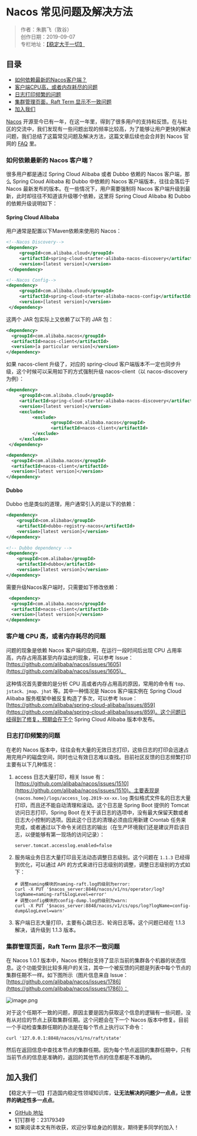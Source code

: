 # Nacos 常见问题及解决方法

> 作者：朱鹏飞（敦谷）  
> 创作日期：2019-09-07  
> 专栏地址：[【稳定大于一切】](https://github.com/StabilityMan/StabilityGuide)

## 目录
- [如何依赖最新的Nacos客户端？](#如何依赖最新的nacos客户端)
- [客户端CPU高，或者内存耗尽的问题](#客户端cpu高或者内存耗尽的问题)
- [日志打印频繁的问题](#日志打印频繁的问题)
- [集群管理页面，Raft Term 显示不一致问题](#集群管理页面raft-term-显示不一致问题)
- [加入我们](#加入我们)

[Nacos](https://nacos.io/zh-cn/index.html) 开源至今已有一年，在这一年里，得到了很多用户的支持和反馈。在与社区的交流中，我们发现有一些问题出现的频率比较高，为了能够让用户更快的解决问题，我们总结了这篇常见问题及解决方法，这篇文章后续也会合并到 Nacos 官网的 [FAQ](https://nacos.io/zh-cn/docs/faq.html) 里。

### 如何依赖最新的 Nacos 客户端？
很多用户都是通过 Spring Cloud Alibaba 或者 Dubbo 依赖的 Nacos 客户端，那么 Spring Cloud Alibaba 和 Dubbo 中依赖的 Nacos 客户端版本，往往会落后于 Nacos 最新发布的版本。在一些情况下，用户需要强制将 Nacos 客户端升级到最新，此时却往往不知道该升级哪个依赖，这里将 Spring Cloud Alibaba 和 Dubbo 的依赖升级说明如下：

#### Spring Cloud Alibaba
用户通常是配置以下Maven依赖来使用的 Nacos：

```xml
<!--Nacos Discovery-->
<dependency>
     <groupId>com.alibaba.cloud</groupId>
     <artifactId>spring-cloud-starter-alibaba-nacos-discovery</artifactId>
     <version>[latest version]</version>
 </dependency>

<!--Nacos Config-->
<dependency>
     <groupId>com.alibaba.cloud</groupId>
     <artifactId>spring-cloud-starter-alibaba-nacos-config</artifactId>
     <version>[latest version]</version>
 </dependency>
```

这两个 JAR 包实际上又依赖了以下的 JAR 包：

```xml
<dependency>
  <groupId>com.alibaba.nacos</groupId>
  <artifactId>nacos-client</artifactId>
  <version>[a particular version]</version>
</dependency>
```

如果 nacos-client 升级了，对应的 spring-cloud 客户端版本不一定也同步升级，这个时候可以采用如下的方式强制升级 nacos-client（以 nacos-discovery 为例）：

```xml
<dependency>
     <groupId>com.alibaba.cloud</groupId>
     <artifactId>spring-cloud-starter-alibaba-nacos-discovery</artifactId>
     <version>[latest version]</version>
     <excludes>
          <exclude>
                 <groupId>com.alibaba.nacos</groupId>
                 <artifactId>nacos-client</artifactId>
          </exclude>
     </excludes>
 </dependency>

<dependency>
  <groupId>com.alibaba.nacos</groupId>
  <artifactId>nacos-client</artifactId>
  <version>[latest version]</version>
</dependency>
```

#### Dubbo
Dubbo 也是类似的道理，用户通常引入的是以下的依赖：

```xml
<dependency>
    <groupId>com.alibaba</groupId>
    <artifactId>dubbo-registry-nacos</artifactId>
    <version>[latest version]</version>
</dependency>   
    
<!-- Dubbo dependency -->
<dependency>
    <groupId>com.alibaba</groupId>
    <artifactId>dubbo</artifactId>
    <version>[latest version]</version>
</dependency>
```

需要升级Nacos客户端时，只需要如下修改依赖：

```xml
 <dependency>
  <groupId>com.alibaba.nacos</groupId>
  <artifactId>nacos-client</artifactId>
  <version>[latest version]</version>
</dependency>
```

### 客户端 CPU 高，或者内存耗尽的问题
问题的现象是依赖 Nacos 客户端的应用，在运行一段时间后出现 CPU 占用率高，内存占用高甚至内存溢出的现象，可以参考 Issue：[https://github.com/alibaba/nacos/issues/1605](https://github.com/alibaba/nacos/issues/1605)。

这种情况首先要做的是分析 CPU 高或者内存占用高的原因，常用的命令有 `top、jstack、jmap、jhat` 等。其中一种情况是 Nacos 客户端实例在 Spring Cloud Alibaba 服务框架中被反复构造了多次，可以参考 Issue：[https://github.com/alibaba/spring-cloud-alibaba/issues/859](https://github.com/alibaba/spring-cloud-alibaba/issues/859)。这个问题已经得到了修复，预期会在下个 Spring Cloud Alibaba 版本中发布。

### 日志打印频繁的问题
在老的 Nacos 版本中，往往会有大量的无效日志打印，这些日志的打印会迅速占用完用户的磁盘空间，同时也让有效日志难以查找。目前社区反馈的日志频繁打印主要有以下几种情况：

1. access 日志大量打印，相关 Issue 有：[https://github.com/alibaba/nacos/issues/1510](https://github.com/alibaba/nacos/issues/1510)。主要表现是 `{nacos.home}/logs/access_log.2019-xx-xx.log` 类似格式文件名的日志大量打印，而且还不能自动清理和滚动。这个日志是 Spring Boot 提供的 Tomcat 访问日志打印，Spring Boot 在关于该日志的选项中，没有最大保留天数或者日志大小控制的选项。因此这个日志的清理必须由应用新建 Crontab 任务来完成，或者通过以下命令关闭日志的输出（在生产环境我们还是建议开启该日志，以便能够有第一现场的访问记录）：

	```
	server.tomcat.accesslog.enabled=false
	```

2. 服务端业务日志大量打印且无法动态调整日志级别。这个问题在 `1.1.3` 已经得到优化，可以通过 API 的方式来进行日志级别的调整，调整日志级别的方式如下：

	```
	# 调整naming模块的naming-raft.log的级别为error:
	curl -X PUT '$nacos_server:8848/nacos/v1/ns/operator/log?logName=naming-raft&logLevel=error'
	# 调整config模块的config-dump.log的级别为warn:
	curl -X PUT '$nacos_server:8848/nacos/v1/cs/ops/log?logName=config-dump&logLevel=warn'
	```

3. 客户端日志大量打印，主要有心跳日志、轮询日志等。这个问题已经在 1.1.3 解决，请升级到 1.1.3 版本。

### 集群管理页面，Raft Term 显示不一致问题
在 Nacos 1.0.1 版本中，Nacos 控制台支持了显示当前的集群各个机器的状态信息。这个功能受到比较多用户的关注，其中一个被反馈的问题是列表中每个节点的集群任期不一样。如下图所示（图片信息来自 Issue：[https://github.com/alibaba/nacos/issues/1786](https://github.com/alibaba/nacos/issues/1786)）：

![image.png](https://intranetproxy.alipay.com/skylark/lark/0/2019/png/15356/1567735682510-b7a73541-a5aa-44d0-9b2f-408443b804bc.png#align=left&display=inline&height=279&name=image.png&originHeight=558&originWidth=1685&size=45557&status=done&width=842.5)

对于这个任期不一致的问题，原因主要是因为获取这个信息的逻辑有一些问题，没有从对应的节点上获取集群任期。这个问题会在下一个 Nacos 版本中修复。目前一个手动检查集群任期的办法是在每个节点上执行以下命令：

```
curl '127.0.0.1:8848/nacos/v1/ns/raft/state'
```

然后在返回信息中查找本节点的集群任期。因为每个节点返回的集群任期中，只有当前节点的信息是准确的，返回的其他节点的信息都是不准确的。


## 加入我们
【稳定大于一切】打造国内稳定性领域知识库，**让无法解决的问题少一点点，让世界的确定性多一点点**。

* [GitHub 地址](https://github.com/StabilityMan/StabilityGuide)
* 钉钉群号：23179349
* 如果阅读本文有所收获，欢迎分享给身边的朋友，期待更多同学的加入！